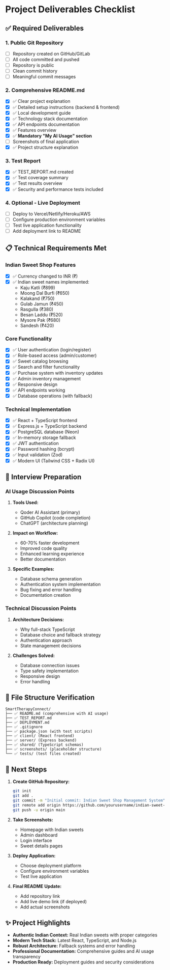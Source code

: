 # Project Deliverables Checklist

## ✅ Required Deliverables

### 1. Public Git Repository
- [ ] Repository created on GitHub/GitLab
- [ ] All code committed and pushed
- [ ] Repository is public
- [ ] Clean commit history
- [ ] Meaningful commit messages

### 2. Comprehensive README.md
- [x] ✅ Clear project explanation
- [x] ✅ Detailed setup instructions (backend & frontend)
- [x] ✅ Local development guide
- [x] ✅ Technology stack documentation
- [x] ✅ API endpoints documentation
- [x] ✅ Features overview
- [x] ✅ **Mandatory "My AI Usage" section**
- [ ] Screenshots of final application
- [x] ✅ Project structure explanation

### 3. Test Report
- [x] ✅ TEST_REPORT.md created
- [x] ✅ Test coverage summary
- [x] ✅ Test results overview
- [x] ✅ Security and performance tests included

### 4. Optional - Live Deployment
- [ ] Deploy to Vercel/Netlify/Heroku/AWS
- [ ] Configure production environment variables
- [ ] Test live application functionality
- [ ] Add deployment link to README

## 📋 Technical Requirements Met

### Indian Sweet Shop Features
- [x] ✅ Currency changed to INR (₹)
- [x] ✅ Indian sweet names implemented:
  - Kaju Katli (₹899)
  - Moong Dal Burfi (₹650)
  - Kalakand (₹750)
  - Gulab Jamun (₹450)
  - Rasgulla (₹380)
  - Besan Laddu (₹520)
  - Mysore Pak (₹680)
  - Sandesh (₹420)

### Core Functionality
- [x] ✅ User authentication (login/register)
- [x] ✅ Role-based access (admin/customer)
- [x] ✅ Sweet catalog browsing
- [x] ✅ Search and filter functionality
- [x] ✅ Purchase system with inventory updates
- [x] ✅ Admin inventory management
- [x] ✅ Responsive design
- [x] ✅ API endpoints working
- [x] ✅ Database operations (with fallback)

### Technical Implementation
- [x] ✅ React + TypeScript frontend
- [x] ✅ Express.js + TypeScript backend
- [x] ✅ PostgreSQL database (Neon)
- [x] ✅ In-memory storage fallback
- [x] ✅ JWT authentication
- [x] ✅ Password hashing (bcrypt)
- [x] ✅ Input validation (Zod)
- [x] ✅ Modern UI (Tailwind CSS + Radix UI)

## 🎯 Interview Preparation

### AI Usage Discussion Points
1. **Tools Used:**
   - Qoder AI Assistant (primary)
   - GitHub Copilot (code completion)
   - ChatGPT (architecture planning)

2. **Impact on Workflow:**
   - 60-70% faster development
   - Improved code quality
   - Enhanced learning experience
   - Better documentation

3. **Specific Examples:**
   - Database schema generation
   - Authentication system implementation
   - Bug fixing and error handling
   - Documentation creation

### Technical Discussion Points
1. **Architecture Decisions:**
   - Why full-stack TypeScript
   - Database choice and fallback strategy
   - Authentication approach
   - State management decisions

2. **Challenges Solved:**
   - Database connection issues
   - Type safety implementation
   - Responsive design
   - Error handling

## 📂 File Structure Verification

```
SmartTherapyConnect/
├── ✅ README.md (comprehensive with AI usage)
├── ✅ TEST_REPORT.md
├── ✅ DEPLOYMENT.md
├── ✅ .gitignore
├── ✅ package.json (with test scripts)
├── ✅ client/ (React frontend)
├── ✅ server/ (Express backend)
├── ✅ shared/ (TypeScript schemas)
├── ✅ screenshots/ (placeholder structure)
└── ✅ tests/ (test files created)
```

## 🚀 Next Steps

1. **Create GitHub Repository:**
   ```bash
   git init
   git add .
   git commit -m "Initial commit: Indian Sweet Shop Management System"
   git remote add origin https://github.com/yourusername/indian-sweet-shop
   git push -u origin main
   ```

2. **Take Screenshots:**
   - Homepage with Indian sweets
   - Admin dashboard
   - Login interface
   - Sweet details pages

3. **Deploy Application:**
   - Choose deployment platform
   - Configure environment variables
   - Test live application

4. **Final README Update:**
   - Add repository link
   - Add live demo link (if deployed)
   - Add actual screenshots

## ✨ Project Highlights

- **Authentic Indian Context:** Real Indian sweets with proper categories
- **Modern Tech Stack:** Latest React, TypeScript, and Node.js
- **Robust Architecture:** Fallback systems and error handling
- **Professional Documentation:** Comprehensive guides and AI usage transparency
- **Production Ready:** Deployment guides and security considerations